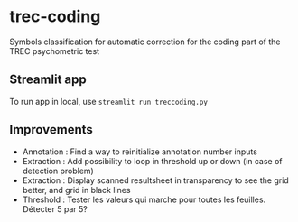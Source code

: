 # trec-coding
Symbols classification for automatic correction for the coding part of the TREC psychometric test

## Streamlit app

To run app in local, use ``streamlit run treccoding.py``

## Improvements

* Annotation : Find a way to reinitialize annotation number inputs
* Extraction : Add possibility to loop in threshold up or down (in case of detection problem)
* Extraction : Display scanned resultsheet in transparency to see the grid better, and grid in black lines
* Threshold : Tester les valeurs qui marche pour toutes les feuilles. Détecter 5 par 5?